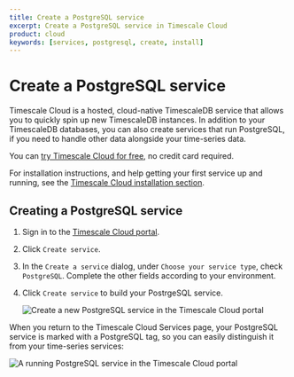```yaml
---
title: Create a PostgreSQL service
excerpt: Create a PostgreSQL service in Timescale Cloud
product: cloud
keywords: [services, postgresql, create, install]
---
```


# Create a PostgreSQL service

Timescale Cloud is a hosted, cloud-native TimescaleDB service that allows you to
quickly spin up new TimescaleDB instances. In addition to your TimescaleDB
databases, you can also create services that run PostgreSQL, if you need to
handle other data alongside your time-series data.

You can [try Timescale Cloud for free][sign-up], no credit card required.

For installation instructions, and help getting your first service up and
running, see the [Timescale Cloud installation section][cloud-install].

<procedure>

## Creating a PostgreSQL service

1.  Sign in to the [Timescale Cloud portal][cloud-console].
1.  Click `Create service`.
1.  In the `Create a service` dialog, under `Choose your service type`, check
    `PostgreSQL`. Complete the other fields according to your environment.
1.  Click `Create service` to build your PostrgeSQL service.

    <img
        class="main-content__illustration"
        src="https://s3.amazonaws.com/assets.timescale.com/docs/images/tsc-create-pgsidecloud.png"
        alt="Create a new PostgreSQL service in the Timescale Cloud portal"
    />

</procedure>

When you return to the Timescale Cloud Services page, your PostgreSQL service is
marked with a PostgreSQL tag, so you can easily distinguish it from your
time-series services:

<img
    class="main-content__illustration"
    src="https://s3.amazonaws.com/assets.timescale.com/docs/images/tsc-view-pgsidecloud.png"
    alt="A running PostgreSQL service in the Timescale Cloud portal"
/>

[cloud-install]: /install/:currentVersion:/installation-cloud/
[sign-up]: https://www.timescale.com/timescale-signup
[cloud-console]: /console.cloud.timescale.com/
